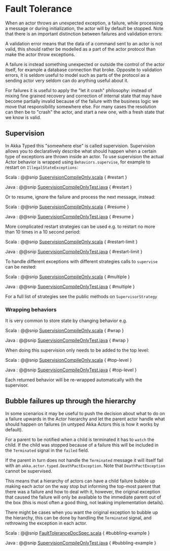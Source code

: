 # Fault Tolerance

When an actor throws an unexpected exception, a failure, while processing a message or during initialization, the actor
will by default be stopped. Note that there is an important distinction between failures and validation errors:

A validation error means that the data of a command sent to an actor is not valid, this should rather be modelled as a
part of the actor protocol than make the actor throw exceptions.

A failure is instead something unexpected or outside the control of the actor itself, for example a database connection
that broke. Opposite to validation errors, it is seldom useful to model such as parts of the protocol as a sending actor
very seldom can do anything useful about it.

For failures it is useful to apply the "let it crash" philosophy: instead of mixing fine grained recovery and correction
of internal state that may have become partially invalid because of the failure with the business logic we move that
responsibility somewhere else. For many cases the resolution can then be to "crash" the actor, and start a new one,
with a fresh state that we know is valid.

## Supervision

In Akka Typed this "somewhere else" is called supervision. Supervision allows you to declaratively describe what should happen when a certain type of exceptions are thrown inside an actor. To use supervision the actual Actor behavior is wrapped using `Behaviors.supervise`, for example to restart on `IllegalStateExceptions`:


Scala
:  @@snip [SupervisionCompileOnly.scala]($akka$/akka-actor-typed-tests/src/test/scala/docs/akka/typed/supervision/SupervisionCompileOnly.scala) { #restart }

Java
:  @@snip [SupervisionCompileOnlyTest.java]($akka$/akka-actor-typed-tests/src/test/java/jdocs/akka/typed/supervision/SupervisionCompileOnlyTest.java) { #restart }

Or to resume, ignore the failure and process the next message, instead:

Scala
:  @@snip [SupervisionCompileOnly.scala]($akka$/akka-actor-typed-tests/src/test/scala/docs/akka/typed/supervision/SupervisionCompileOnly.scala) { #resume }

Java
:  @@snip [SupervisionCompileOnlyTest.java]($akka$/akka-actor-typed-tests/src/test/java/jdocs/akka/typed/supervision/SupervisionCompileOnlyTest.java) { #resume }

More complicated restart strategies can be used e.g. to restart no more than 10
times in a 10 second period:

Scala
:  @@snip [SupervisionCompileOnly.scala]($akka$/akka-actor-typed-tests/src/test/scala/docs/akka/typed/supervision/SupervisionCompileOnly.scala) { #restart-limit }

Java
:  @@snip [SupervisionCompileOnlyTest.java]($akka$/akka-actor-typed-tests/src/test/java/jdocs/akka/typed/supervision/SupervisionCompileOnlyTest.java) { #restart-limit }

To handle different exceptions with different strategies calls to `supervise`
can be nested:

Scala
:  @@snip [SupervisionCompileOnly.scala]($akka$/akka-actor-typed-tests/src/test/scala/docs/akka/typed/supervision/SupervisionCompileOnly.scala) { #multiple }

Java
:  @@snip [SupervisionCompileOnlyTest.java]($akka$/akka-actor-typed-tests/src/test/java/jdocs/akka/typed/supervision/SupervisionCompileOnlyTest.java) { #multiple }

For a full list of strategies see the public methods on `SupervisorStrategy`

### Wrapping behaviors

It is very common to store state by changing behavior e.g.

Scala
:  @@snip [SupervisionCompileOnly.scala]($akka$/akka-actor-typed-tests/src/test/scala/docs/akka/typed/supervision/SupervisionCompileOnly.scala) { #wrap }

Java
:  @@snip [SupervisionCompileOnlyTest.java]($akka$/akka-actor-typed-tests/src/test/java/jdocs/akka/typed/supervision/SupervisionCompileOnlyTest.java) { #wrap }

When doing this supervision only needs to be added to the top level:

Scala
:  @@snip [SupervisionCompileOnly.scala]($akka$/akka-actor-typed-tests/src/test/scala/docs/akka/typed/supervision/SupervisionCompileOnly.scala) { #top-level }

Java
:  @@snip [SupervisionCompileOnlyTest.java]($akka$/akka-actor-typed-tests/src/test/java/jdocs/akka/typed/supervision/SupervisionCompileOnlyTest.java) { #top-level }

Each returned behavior will be re-wrapped automatically with the supervisor.


## Bubble failures up through the hierarchy

In some scenarios it may be useful to push the decision about what to do on a failure upwards in the Actor hierarchy
 and let the parent actor handle what should happen on failures (in untyped Akka Actors this is how it works by default).

For a parent to be notified when a child is terminated it has to `watch` the child. If the child was stopped because of
a failure this will be included in the `Terminated` signal in the `failed` field.

If the parent in turn does not handle the `Terminated` message it will itself fail with an `akka.actor.typed.DeathPactException`. Note that `DeathPactException` cannot be supervised.

This means that a hierarchy of actors can have a child failure bubble up making each actor on the way stop but informing the
top-most parent that there was a failure and how to deal with it, however, the original exception that caused the failure
will only be available to the immediate parent out of the box (this is most often a good thing, not leaking implementation details). 

There might be cases when you want the original exception to bubble up the hierarchy, this can be done by handling the 
`Terminated` signal, and rethrowing the exception in each actor.

 
Scala
:  @@snip [FaultToleranceDocSpec.scala]($akka$/akka-actor-typed-tests/src/test/scala/docs/akka/typed/FaultToleranceDocSpec.scala) { #bubbling-example }

Java
:  @@snip [SupervisionCompileOnlyTest.java]($akka$/akka-actor-typed-tests/src/test/java/jdocs/akka/typed/FaultToleranceDocTest.java) { #bubbling-example }